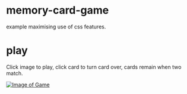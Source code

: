 # memory-card-game

example maximising use of css features.

# play

Click image to play, click card to turn card over, cards remain when two match. 

[![Image of Game](https://splace.github.io/game-card-memory-simple/MemoryCardGame.png)](https://splace.github.io/game-card-memory-simple/index.html) 

